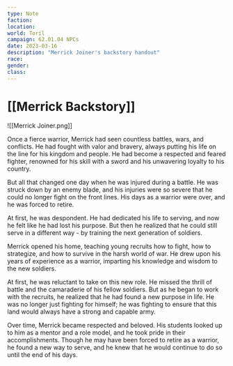 ```yaml
---
type: Note
faction: 
location: 
world: Toril
campaign: 62.01.04 NPCs
date: 2023-03-16
description: "Merrick Joiner's backstory handout"
race: 
gender: 
class: 
---
```

# [[Merrick Backstory]]
![[Merrick Joiner.png]]

Once a fierce warrior, Merrick had seen countless battles, wars, and conflicts. He had fought with valor and bravery, always putting his life on the line for his kingdom and people. He had become a respected and feared fighter, renowned for his skill with a sword and his unwavering loyalty to his country.

But all that changed one day when he was injured during a battle. He was struck down by an enemy blade, and his injuries were so severe that he could no longer fight on the front lines. His days as a warrior were over, and he was forced to retire.

At first, he was despondent. He had dedicated his life to serving, and now he felt like he had lost his purpose. But then he realized that he could still serve in a different way - by training the next generation of soldiers.

Merrick opened his home, teaching young recruits how to fight, how to strategize, and how to survive in the harsh world of war. He drew upon his years of experience as a warrior, imparting his knowledge and wisdom to the new soldiers.

At first, he was reluctant to take on this new role. He missed the thrill of battle and the camaraderie of his fellow soldiers. But as he began to work with the recruits, he realized that he had found a new purpose in life. He was no longer just fighting for himself; he was fighting to ensure that this land would always have a strong and capable army.

Over time, Merrick became respected and beloved. His students looked up to him as a mentor and a role model, and he took pride in their accomplishments. Though he may have been forced to retire as a warrior, he found a new way to serve, and he knew that he would continue to do so until the end of his days. 